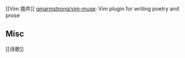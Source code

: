 

[[Vim 插件]]
[gmarmstrong/vim-muse](https://github.com/gmarmstrong/vim-muse): Vim plugin for writing poetry and prose






## Misc

[[诗歌]]



